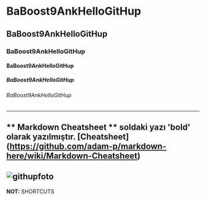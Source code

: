 # BaBoost9AnkHelloGitHup
## BaBoost9AnkHelloGitHup
### BaBoost9AnkHelloGitHup
#### BaBoost9AnkHelloGitHup
##### BaBoost9AnkHelloGitHup
###### BaBoost9AnkHelloGitHup
------
** Markdown Cheatsheet ** soldaki yazı 'bold' olarak yazılmıştır. [Cheatsheet] (https://github.com/adam-p/markdown-here/wiki/Markdown-Cheatsheet)
-------
![githupfoto](https://github.githubassets.com/images/modules/logos_page/GitHub-Mark.png)
------
**NOT:** SHORTCUTS
